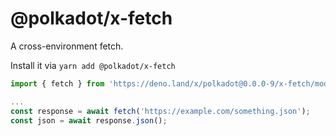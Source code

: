 # @polkadot/x-fetch

A cross-environment fetch.

Install it via `yarn add @polkadot/x-fetch`

```js
import { fetch } from 'https://deno.land/x/polkadot@0.0.0-9/x-fetch/mod.ts';

...
const response = await fetch('https://example.com/something.json');
const json = await response.json();
```
